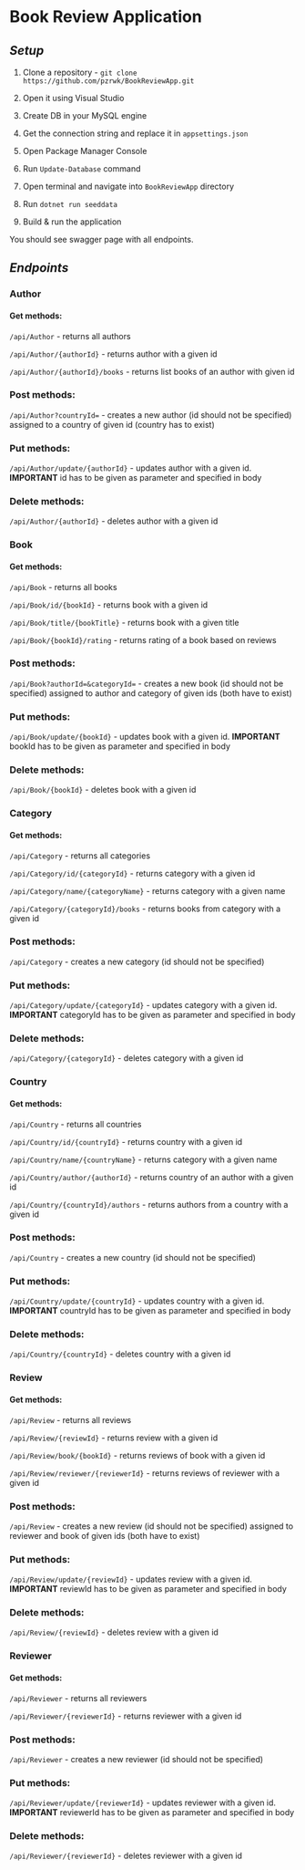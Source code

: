 # Book Review Application

## **_Setup_**

1. Clone a repository - `git clone https://github.com/pzrwk/BookReviewApp.git`

2. Open it using Visual Studio
3. Create DB in your MySQL engine
4. Get the connection string and replace it in `appsettings.json`
5. Open Package Manager Console
6. Run `Update-Database` command
7. Open terminal and navigate into `BookReviewApp` directory
8. Run `dotnet run seeddata`
9. Build & run the application

You should see swagger page with all endpoints.

## **_Endpoints_**

### **Author**

#### Get methods:

`/api/Author` - returns all authors

`/api/Author/{authorId}` - returns author with a given id

`/api/Author/{authorId}/books` - returns list books of an author with given id

### Post methods:

`/api/Author?countryId=` - creates a new author (id should not be specified) assigned to a country of given id (country has to exist)

### Put methods:

`/api/Author/update/{authorId}` - updates author with a given id. **IMPORTANT** id has to be given as parameter and specified in body

### Delete methods:

`/api/Author/{authorId}` - deletes author with a given id

### **Book**

#### Get methods:

`/api/Book` - returns all books

`/api/Book/id/{bookId}` - returns book with a given id

`/api/Book/title/{bookTitle}` - returns book with a given title

`/api/Book/{bookId}/rating` - returns rating of a book based on reviews

### Post methods:

`/api/Book?authorId=&categoryId=` - creates a new book (id should not be specified) assigned to author and category of given ids (both have to exist)

### Put methods:

`/api/Book/update/{bookId}` - updates book with a given id. **IMPORTANT** bookId has to be given as parameter and specified in body

### Delete methods:

`/api/Book/{bookId}` - deletes book with a given id

### **Category**

#### Get methods:

`/api/Category` - returns all categories

`/api/Category/id/{categoryId}` - returns category with a given id

`/api/Category/name/{categoryName}` - returns category with a given name

`/api/Category/{categoryId}/books` - returns books from category with a given id

### Post methods:

`/api/Category` - creates a new category (id should not be specified)

### Put methods:

`/api/Category/update/{categoryId}` - updates category with a given id. **IMPORTANT** categoryId has to be given as parameter and specified in body

### Delete methods:

`/api/Category/{categoryId}` - deletes category with a given id

### **Country**

#### Get methods:

`/api/Country` - returns all countries

`/api/Country/id/{countryId}` - returns country with a given id

`/api/Country/name/{countryName}` - returns category with a given name

`/api/Country/author/{authorId}` - returns country of an author with a given id

`/api/Country/{countryId}/authors` - returns authors from a country with a given id

### Post methods:

`/api/Country` - creates a new country (id should not be specified)

### Put methods:

`/api/Country/update/{countryId}` - updates country with a given id. **IMPORTANT** countryId has to be given as parameter and specified in body

### Delete methods:

`/api/Country/{countryId}` - deletes country with a given id

### **Review**

#### Get methods:

`/api/Review` - returns all reviews

`/api/Review/{reviewId}` - returns review with a given id

`/api/Review/book/{bookId}` - returns reviews of book with a given id

`/api/Review/reviewer/{reviewerId}` - returns reviews of reviewer with a given id

### Post methods:

`/api/Review` - creates a new review (id should not be specified) assigned to reviewer and book of given ids (both have to exist)

### Put methods:

`/api/Review/update/{reviewId}` - updates review with a given id. **IMPORTANT** reviewId has to be given as parameter and specified in body

### Delete methods:

`/api/Review/{reviewId}` - deletes review with a given id

### **Reviewer**

#### Get methods:

`/api/Reviewer` - returns all reviewers

`/api/Reviewer/{reviewerId}` - returns reviewer with a given id

### Post methods:

`/api/Reviewer` - creates a new reviewer (id should not be specified)

### Put methods:

`/api/Reviewer/update/{reviewerId}` - updates reviewer with a given id. **IMPORTANT** reviewerId has to be given as parameter and specified in body

### Delete methods:

`/api/Reviewer/{reviewerId}` - deletes reviewer with a given id
